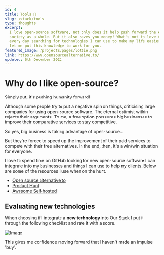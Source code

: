 ```yaml
---
id: 4
title: Tools 🤔
slug: /stack/tools
type: thoughts
excerpt:
  I love open-source software, not only does it help push forward the entire tech ecosystem and
  society as a whole. But it also saves you money! What's not to love 😀. I spend a few minutes
  every day searching for technologies I can use to make my life easier and my businesses better,
  let me put this knowledge to work for you.
featured_image: /projects/pages/lottie.png
link: https://www.opensourcealternative.to/
updated: 8th December 2022
---
```


# Why do I like open-source?

Simply put, it's pushing humanity forward!

Although some people try to put a negative spin on things, criticising large companies for using
open-source software. The eternal optimist within rejects their arguments. To me, a free option
pressures big businesses to improve their comparative services to stay competitive.

So yes, big business is taking advantage of open-source...

But they're forced to speed up the improvement of their paid services to compete with their free
alternatives. In the end, then, it's a win/win situation for everyone.

I love to spend time on GitHub looking for new open-source software I can integrate into my
businesses and things I can use to help my clients. Below are some of the resources I use when on
the hunt.

- [Open source alternative to](https://www.opensourcealternative.to/)
- [Product Hunt](https://www.producthunt.com/)
- [Awesome Self-hosted](https://github.com/awesome-selfhosted/awesome-selfhosted)

## Evaluating new technologies

When choosing if I integrate a **new technology** into Our Stack I put it through the following
checklist and rate it with a score.

![Image](/tech/evaluation-checklist.png)

This gives me confidence moving forward that I haven't made an impulse 'buy'.
